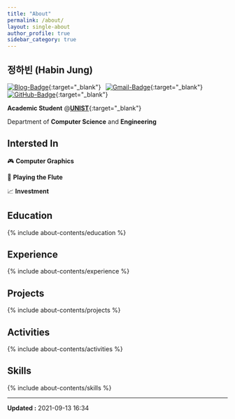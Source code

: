 ```yaml
---
title: "About"
permalink: /about/
layout: single-about
author_profile: true
sidebar_category: true
---
```


## <i class="fas fa-fw fa-id-badge"></i> 정하빈 (Habin Jung)

[![Blog-Badge](https://img.shields.io/badge/-Blog-70CAC3?logo=jekyll&style=flat)](https://habijung.github.io){:target="_blank"}&ensp;
[![Gmail-Badge](https://img.shields.io/badge/-Gmail-EA4335?logo=Gmail&logoColor=white&style=flat)](mailto:habijung0@gmail.com){:target="_blank"}&ensp;
[![GitHub-Badge](https://img.shields.io/badge/-GitHub-181717?logo=github&style=flat)](https://github.com/habijung){:target="_blank"}

**Academic Student** @[**UNIST**](https://unist.ac.kr){:target="_blank"}

Department of **Computer Science** and **Engineering**


## <i class="fas fa-fw fa-gamepad"></i> Intersted In

&#x1F3AE; **Computer Graphics**

&#x1F3BC; **Playing the Flute**

&#x1F4C8; **Investment**


## <i class="fas fa-fw fa-graduation-cap"></i> Education

{% include about-contents/education %}


## <i class="fas fa-fw fa-briefcase"></i> Experience

{% include about-contents/experience %}


## <i class="fas fa-fw fa-code-branch"></i> Projects

{% include about-contents/projects %}


## <i class="fas fa-fw fa-paper-plane"></i> Activities

{% include about-contents/activities %}


## <i class="fas fa-fw fa-bolt"></i> Skills

{% include about-contents/skills %}


---
**Updated :** 2021-09-13 16:34
